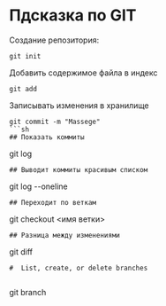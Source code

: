 # Пдсказка по GIT 
Создание репозитория:

```
git init

```

Добавить содержимое файла в индекс

```
git add
```
Записывать изменения в хранилище
```
git commit -m "Massege"
```sh
## Показать коммиты
```
git log
```
## Выводит коммиты красивым списком
```
git log --oneline
```
## Переходит по веткам
```
git checkout <имя ветки>
```
## Разница между изменениями 
```
git diff
```
#  List, create, or delete branches
    
```
git branch    
```
